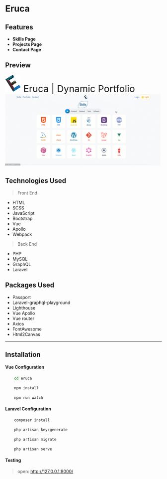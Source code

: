 # Eruca

## Features

- **Skills Page**
- **Projects Page**
- **Contact Page**

## Preview

<img src="favicon.png" width="50"/><span style="font-size:30px;"> Eruca | Dynamic Portfolio<span/>
<br/>
<img src="Preview.gif" width="500"/>


## Technologies Used
> Front End
- HTML
- SCSS
- JavaScript
- Bootstrap
- Vue
- Apollo
- Webpack
> Back End
- PHP
- MySQL
- GraphQL
- Laravel 

## Packages Used
- Passport
- Laravel-graphql-playground
- Lighthouse
- Vue Apollo
- Vue router
- Axios
- FontAwesome
- Html2Canvas

<hr/>

## Installation

#### Vue Configuration

```sh
    cd eruca
```

```sh
    npm install
```


```sh
    npm run watch
```
#### Laravel Configuration


```sh
    composer install
```

```sh
    php artisan key:generate
```

```sh
    php artisan migrate
```

```sh
    php artisan serve
```
#### Testing

> open: http://127.0.0.1:8000/
